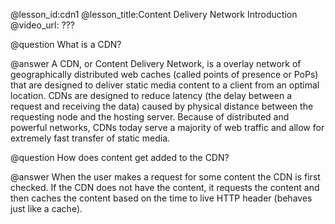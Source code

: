 @lesson_id:cdn1
@lesson_title:Content Delivery Network Introduction
@video_url: ???

@question What is a CDN?

@answer A CDN, or Content Delivery Network, is a overlay network of geographically distributed web caches (called points of presence or PoPs) that are designed to deliver static media content to a client from an optimal location. CDNs are designed to reduce latency (the delay between a request and receiving the data) caused by physical distance between the requesting node and the hosting server. Because of distributed and powerful networks, CDNs today serve a majority of web traffic and allow for extremely fast transfer of static media.


@question How does content get added to the CDN?

@answer When the user makes a request for some content the CDN is first checked. If the CDN does not have the content, it requests the content and then caches the content based on the time to live HTTP header (behaves just like a cache).